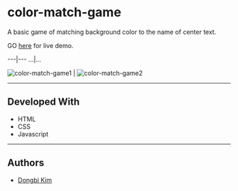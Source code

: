 # color-match-game
A basic game of matching background color to the name of center text.

GO [here](https://dbk81587.github.io/color-match-game/) for live demo.

---|---
...|...

![color-match-game1](https://user-images.githubusercontent.com/40073162/56689082-3a4a5680-66a8-11e9-81eb-a339057e29db.png) | ![color-match-game2](https://user-images.githubusercontent.com/40073162/56689122-59e17f00-66a8-11e9-881a-69c2fd57bb55.png)

---

## Developed With

* HTML
* CSS
* Javascript

---

## Authors

* [Dongbi Kim](https://github.com/dbk81587)

